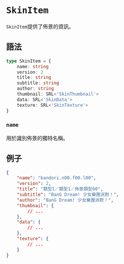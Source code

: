 # `SkinItem`

`SkinItem`提供了佈景的資訊。

## 語法

```ts
type SkinItem = {
    name: string
    version: 2
    title: string
    subtitle: string
    author: string
    thumbnail: SRL<'SkinThumbnail'>
    data: SRL<'SkinData'>
    texture: SRL<'SkinTexture'>
}
```

### `name`

用於識別佈景的獨特名稱。

## 例子

```json
{
    "name": "bandori.n00.f00.l00",
    "version": 2,
    "title": "類型1／類型1／佈景類型00",
    "subtitle": "BanG Dream! 少女樂團派對！",
    "author": "BanG Dream! 少女樂團派對！",
    "thumbnail": {
        // ...
    },
    "data": {
        // ...
    },
    "texture": {
        // ...
    }
}
```
